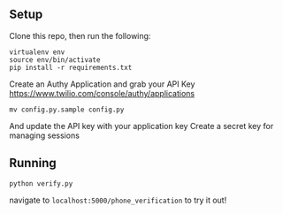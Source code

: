 ## Setup

Clone this repo, then run the following:

```
virtualenv env
source env/bin/activate
pip install -r requirements.txt
```

Create an Authy Application and grab your API Key
https://www.twilio.com/console/authy/applications

```
mv config.py.sample config.py
```

And update the API key with your application key
Create a secret key for managing sessions

## Running

```python verify.py```

navigate to `localhost:5000/phone_verification` to try it out!
